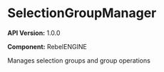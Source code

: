 # SelectionGroupManager

**API Version:** 1.0.0

**Component:** RebelENGINE

Manages selection groups and group operations

